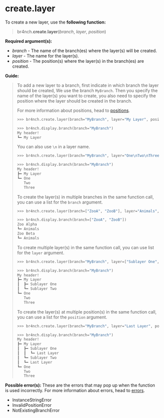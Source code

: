 # create.layer

To create a new layer, use the **following function:**

> br4nch.**create**.**layer**(*branch*, *layer*, *position*)

**Required argument(s):**

- *branch* - The name of the branch(es) where the layer(s) will be created.
- *layer* - The name for the layer(s).
- *position* - The position(s) where the layer(s) in the branch(es) are created.

**Guide:**

> To add a new layer to a branch, first indicate in which branch the layer should be created, We use the branch `MyBranch`. Then you specify the name of the layer(s) you want to create, you also need to specify the position where the layer should be created in the branch. 
>
> For more information about positions, head to [positions](../../guides/positions.md).
>
> ```python
> >>> br4nch.create.layer(branch="MyBranch", layer="My Layer", position="0")
> 
> >>> br4nch.display.branch(branch="MyBranch")
> My header!
> ┗━ My Layer
> ```
>
> You can also use `\n` in a layer name.
>
> ```python
> >>> br4nch.create.layer(branch="MyBranch", layer="One\nTwo\nThree", position="0")
> 
> >>> br4nch.display.branch(branch="MyBranch")
> My header!
> ┣━ My Layer
> ┗━ One
>    Two
>    Three
> ```
>
> To create the layer(s) in multiple branches in the same function call, you can use a list for the `branch` argument.
>
> ```python
> >>> br4nch.create.layer(branch=["ZooA", "ZooB"], layer="Animals", position="0")
> 
> >>> br4nch.display.branch(branch=["ZooA", "ZooB"])
> Zoo Alpha
> ┗━ Animals
> Zoo Beta
> ┗━ Animals
> ```
>
> To create multiple layer(s) in the same function call, you can use list for the `layer` argument.
>
> ```python
> >>> br4nch.create.layer(branch="MyBranch", layer=["Sublayer One", "Sublayer Two"], position="1")
> 
> >>> br4nch.display.branch(branch="MyBranch")
> My header!
> ┣━ My Layer
> ┃  ┣━ Sublayer One
> ┃  ┗━ Sublayer Two
> ┗━ One
>    Two
>    Three
> ```
>
> To create the layer(s) at multiple position(s) in the same function call, you can use a list for the `position` argument.
>
> ```python
> >>> br4nch.create.layer(branch="MyBranch", layer="Last Layer", position=["1.1", "1.2"])
> 
> >>> br4nch.display.branch(branch="MyBranch")
> My header!
> ┣━ My Layer
> ┃  ┣━ Sublayer One
> ┃  ┃  ┗━ Last Layer
> ┃  ┗━ Sublayer Two
> ┃	 ┗━ Last Layer
> ┗━ One
>    Two
>    Three
> ```
>

**Possible error(s):**
These are the errors that may pop up when the function is used incorrectly.
For more information about errors, head to [errors](../../guides/errors.md).

- InstanceStringError
- InvalidPositionError
- NotExistingBranchError

